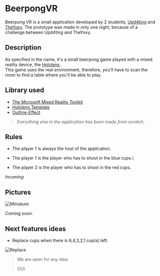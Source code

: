 # BeerpongVR

Beerpong VR is a small application developed by 2 students, [Upd4ting](https://github.com/Upd4ting) and [TheYoxy](https://github.com/TheYoxy). The prototype was made in only one night, because of a challenge between Upd4ting and TheYoxy.

## Description
As specified in the name, it's a small beerpong game played with a mixed reality device, the [Hololens](https://www.microsoft.com/en-us/hololens).\
This game uses the real environment, therefore, you'll have to scan the room to find a table where you'll be able to play.

## Library used 
- [The Microsoft Mixed Reality Toolkit](https://github.com/Microsoft/MixedRealityToolkit-Unity)
- [Hololens Template](https://github.com/Upd4ting/HololensTemplate)
- [Outline-Effect](https://github.com/cakeslice/Outline-Effect)
> _Everything else in the application has been made from scratch._

## Rules

- The player 1 is always the host of the application.

- The player 1 is the player who has to shoot in the blue cups.\
- The player 2 is the player who has to shoot in the red cups.

_Incoming_

## Pictures
![Miniature](Miniature.png)

_Coming soon._

## Next features ideas

- Replace cups when there is 6,4,3,2,1 cup(s) left.

![Replace](Beerpong_reracks.png)

> We are open for any idea

> OUI.

